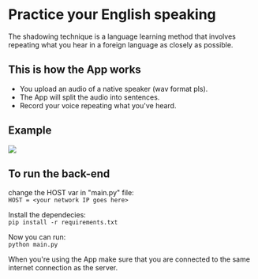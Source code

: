 # Practice your English speaking
The shadowing technique is a language learning method that involves repeating what you hear in a foreign language as closely as possible.

## This is how the App works
- You upload an audio of a native speaker (wav format pls).
- The App will split the audio into sentences.
- Record your voice repeating what you've heard.

## Example
<img src="./static/gif/app-intro.gif" />

## To run the back-end
change the HOST var in "main.py" file: <br>
```HOST = <your network IP goes here>```

Install the dependecies: <br>
```pip install -r requirements.txt```

Now you can run: <br>
```python main.py```

When you're using the App make sure that you are connected to the same internet connection as the server.
